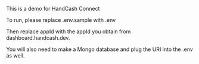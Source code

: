 This is a demo for HandCash Connect

To run, please replace .env.sample with .env

Then replace appId with the appId you obtain from dashboard.handcash.dev.

You will also need to make a Mongo database and plug the URI into the .env as well.
